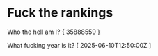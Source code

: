 # Fuck the rankings

Who the hell am I?
{ 35888559 }

What fucking year is it?
[ 2025-06-10T12:50:00Z ]
